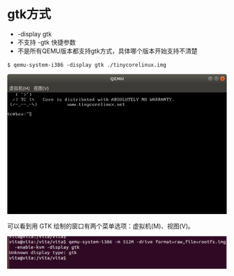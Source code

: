# gtk方式

* -display gtk
* 不支持 -gtk 快捷参数
* 不是所有QEMU版本都支持gtk方式，具体哪个版本开始支持不清楚

```
$ qemu-system-i386 -display gtk ./tinycorelinux.img
```

![20200207_122504_41](image/20200207_122504_41.png)

可以看到用 GTK 绘制的窗口有两个菜单选项：虚拟机(M)、视图(V)。

![20200207_122714_89](image/20200207_122714_89.png)
